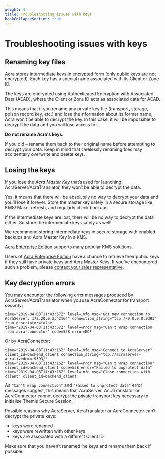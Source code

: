 ```yaml
---
weight: 4
title: Troubleshooting issues with keys
bookCollapseSection: true
---
```


# Troubleshooting issues with keys

## Renaming key files

Acra stores intermediate keys in encrypted form (only public keys are not encrypted).
Each key has a special name associated with its Client or Zone ID.

The keys are encrypted using Authenticated Encryption with Associated Data (AEAD),
where the Client or Zone ID acts as associated data for AEAD.

This means that if you rename any private key file (transport, storage, poison record key, etc.)
and lose the information about its former name, Acra won’t be able to decrypt the key.
In this case, it will be impossible to decrypt the data and you will lose access to it.

**Do not rename Acra's keys.**

If you did – rename them back to their original name before attempting to decrypt your data.
Keep in mind that carelessly renaming files may accidentally overwrite and delete keys.

## Losing the keys

If you lose the _Acra Master Key_ that’s used for launching AcraServer/AcraTranslator,
they won’t be able to decrypt the data.

Yes, it means that there will be absolutely no way to decrypt your data and you’ll lose it forever.
Store the master key safely in a secure storage like KMS!
Make, refresh, and regularly check backups.

If the intermediate keys are lost, there will be no way to decrypt the data either.
So store the intermediate keys safely as well!

We recommend storing intermediate keys in secure storage with enabled backups and Acra Master Key in a KMS.

[Acra Enterprise Edition](/acra/enterprise-edition/) supports many popular KMS solutions.

Users of [Acra Enterprise Edition](/acra/enterprise-edition/) have a chance to retrieve their public keys
if they still have private keys and Acra Master Keys. If you’ve encountered such a problem, please [contact your sales representative](mailto:sales@cossacklabs.com).


## Key decryption errors

You may encounter the following error messages produced by AcraServer/AcraTranslator when you use AcraConnector for transport security:

```
time="2019-04-03T11:43:57Z" level=info msg="Got new connection to AcraServer: 172.20.0.3:42164" connection_string="tcp://0.0.0.0:9393" from_descriptor=false
time="2019-04-03T11:43:57Z" level=error msg="Can't wrap connection from acra-connector" code=538 error=EOF
```

Or by AcraConnector:

```
time="2019-04-03T11:43:16Z" level=info msg="Connect to AcraServer" client_id=backend_client connection_string="tcp://acraserver-acralivedemo:9393/"
time="2019-04-03T11:43:16Z" level=error msg="Can't wrap connection" client_id=backend_client code=538 error="Failed to unprotect data"
time="2019-04-03T11:43:16Z" level=info msg="Close connection with client" client_id=backend_client
```


As `"Can't wrap connection"` and `"Failed to unprotect data"` error messages suggest,
this means that AcraServer, AcraTranslator or AcraConnector cannot decrypt the private transport key
necessary to initialise Themis Secure Session.

Possible reasons why AcraServer, AcraTranslator or AcraConnector can’t decrypt the private keys:

- keys were renamed
- keys were rewritten with other keys
- keys are associated with a different Client ID

Make sure that you haven’t renamed the keys and rename them back if possible.
